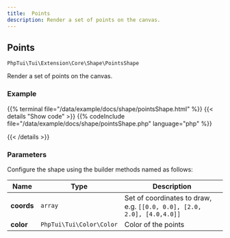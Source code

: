 ```yaml
---
title:  Points 
description: Render a set of points on the canvas.
---
```

##  Points 

`PhpTui\Tui\Extension\Core\Shape\PointsShape`

Render a set of points on the canvas.
### Example

{{% terminal file="/data/example/docs/shape/pointsShape.html" %}}
{{< details "Show code"  >}}
{{% codeInclude file="/data/example/docs/shape/pointsShape.php" language="php" %}}

{{< /details >}}
### Parameters

Configure the shape using the builder methods named as follows:

| Name | Type | Description |
| --- | --- | --- |
| **coords** | `array` | Set of coordinates to draw, e.g. `[[0.0, 0.0], [2.0, 2.0], [4.0,4.0]]` |
| **color** | `PhpTui\Tui\Color\Color` | Color of the points |